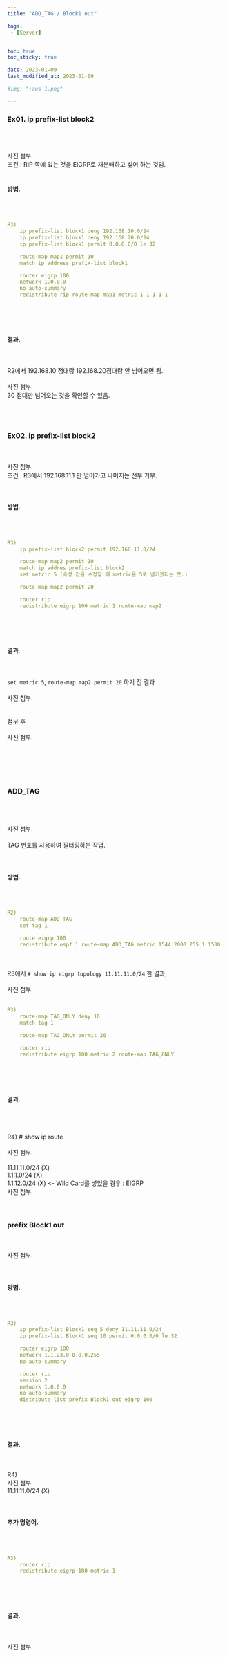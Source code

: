 ```yaml
---
title: "ADD_TAG / Block1 out"

tags:
 - [Server]


toc: true
toc_sticky: true

date: 2023-01-09
last_modified_at: 2023-01-09

#img: ":aws 1.png"

---
```


<!-- outline-start -->


### Ex01. ip prefix-list block2
<br/><br/>

사진 첨부.
<br/>
조건 : RIP 쪽에 있는 것을 EIGRP로 재분배하고 싶어 하는 것임.
<br/><br/>

#### 방법.
<br/><br/>
```yaml
R3)
    ip prefix-list block1 deny 192.168.10.0/24
    ip prefix-list block1 deny 192.168.20.0/24
    ip prefix-list block1 permit 0.0.0.0/0 le 32

    route-map map1 permit 10
    match ip address prefix-list block1

    router eigrp 100
    network 1.0.0.0
    no auto-summary
    redistribute rip route-map map1 metric 1 1 1 1 1
```
<br/><br/><br/>


#### 결과.
<br/><br/>
R2에서 192.168.10 점대랑 192.168.20점대랑 안 넘어오면 됨.
<br/><br/>
사진 첨부.
<br/>
30 점대만 넘어오는 것을 확인할 수 있음.
<br/><br/><br/><br/>



### Ex02. ip prefix-list block2
<br/><br/>
사진 첨부.
<br/>
조건 : R3에서 192.168.11.1 만 넘어가고 나머지는 전부 거부.
<br/><br/><br/>


#### 방법.
<br/><br/>
```yaml
R3)
    ip prefix-list block2 permit 192.168.11.0/24

    route-map map2 permit 10
    match ip addres prefix-list block2
    set metric 5 (속성 값을 수정할 때 metric을 5로 넘기겠다는 뜻.)

    route-map map2 permit 20

    router rip
    redistribute eigrp 100 metric 1 route-map map2
```
<br/><br/><br/>


#### 결과.
<br/><br/>
`set metric 5`, `route-map map2 permit 20` 하기 전 결과<br/><br/>
사진 첨부.
<br/><br/><br/>
첨부 후 <br/><br/>
사진 첨부.<br/><br/><br/>

<br/><br/>


### ADD_TAG
<br/><br/><br/>
사진 첨부.
<br/><br/>
TAG 번호를 사용하여 필터링하는 작업.
<br/><br/><br/>

#### 방법.
<br/><br/>
```yaml
R2)
    route-map ADD_TAG
    set tag 1

    route eigrp 100
    redistribute ospf 1 route-map ADD_TAG metric 1544 2000 255 1 1500
```
<br/><br/>
R3에서 `# show ip eigrp topology 11.11.11.0/24` 한 결과,<br/><br/>
사진 첨부.<br/><br/>

```yaml
R3)
    route-map TAG_ONLY deny 10
    match tag 1
    
    route-map TAG_ONLY permit 20

    router rip
    redistribute eigrp 100 metric 2 route-map TAG_ONLY
```
<br/><br/><br/>


#### 결과.
<br/><br/><br/>
R4) # show ip route <br/><br/>
사진 첨부.
<br/><br/>
11.11.11.0/24 (X)<br/>
1.1.1.0/24 (X)<br/>
1.1.12.0/24 (X) <- Wild Card를 넣었을 경우 : EIGRP <br/> 
사진 첨부.
<br/><br/><br/>



### prefix Block1 out
<br/><br/>
사진 첨부.
<br/><br/><br/>

#### 방법.
<br/><br/>
```yaml
R3)
    ip prefix-list Block1 seq 5 deny 11.11.11.0/24
    ip prefix-list Block1 seq 10 permit 0.0.0.0/0 le 32

    router eigrp 100
    network 1.1.23.0 0.0.0.255
    no auto-summary

    router rip
    version 2
    network 1.0.0.0
    no auto-summary
    distribute-list prefix Block1 out eigrp 100
```
<br/><br/><br/>

#### 결과.
<br/><br/>
R4)<br/>
사진 첨부.
<br/>
11.11.11.0/24 (X)
<br/><br/><br/>

#### 추가 명령어.
<br/><br/>
```yaml
R3)
    router rip
    redistribute eigrp 100 metric 1
```
<br/><br/><br/>


#### 결과.
<br/><br/>
사진 첨부.
<br/><br/><br/><br/><br/>




